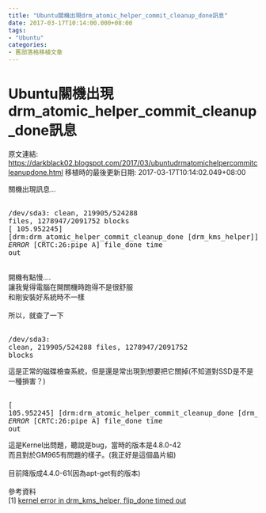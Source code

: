 ```yaml
---
title: "Ubuntu關機出現drm_atomic_helper_commit_cleanup_done訊息"
date: 2017-03-17T10:14:00.000+08:00
tags: 
- "Ubuntu"
categories:
- 舊部落格移植文章
---
```


# Ubuntu關機出現drm_atomic_helper_commit_cleanup_done訊息

原文連結: https://darkblack02.blogspot.com/2017/03/ubuntudrmatomichelpercommitcleanupdone.html
移植時的最後更新日期: 2017-03-17T10:14:02.049+08:00

關機出現訊息...<br /><br /><pre>/dev/sda3: clean, 219905/524288 files, 1278947/2091752 blocks<br />[ 105.952245] [drm:drm_atomic_helper_commit_cleanup_done [drm_kms_helper]] *ERROR* [CRTC:26:pipe A] file_done time out</pre><br />開機有點慢....<br />讓我覺得電腦在開關機時跑得不是很舒服<br />和剛安裝好系統時不一樣<br /><br />所以，就查了一下<br /><br /><pre>/dev/sda3: clean, 219905/524288 files, 1278947/2091752 blocks</pre>這是正常的磁碟檢查系統，但是還是常出現到想要把它關掉(不知道對SSD是不是一種損害？)<br /><br /><pre>[ 105.952245] [drm:drm_atomic_helper_commit_cleanup_done [drm_kms_helper]] *ERROR* [CRTC:26:pipe A] file_done time out</pre>這是Kernel出問題，聽說是bug，當時的版本是4.8.0-42<br />而且對於GM965有問題的樣子。(我正好是這個晶片組)<br /><br />目前降版成4.4.0-61(因為apt-get有的版本)<br /><br />參考資料<br />[1] <a href="https://bbs.archlinux.org/viewtopic.php?pid=1670261#p1670261" target="_blank">kernel error in drm_kms_helper, flip_done timed out</a>
